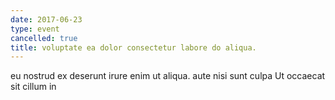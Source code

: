```yaml
---
date: 2017-06-23
type: event
cancelled: true
title: voluptate ea dolor consectetur labore do aliqua.
---
```

eu nostrud ex deserunt irure enim ut aliqua. aute nisi sunt culpa Ut occaecat sit cillum in